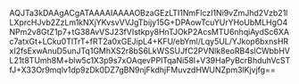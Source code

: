 AQJTa3kDAAgACgATAAAAIAAAAOBzaGEzLTI1NmFlczI1Ni9vZmJhd2Vzb21lLXprcHJvb2ZzLm1kNXjYKvsvVVJgTbijy15G+DPAowTcuYUrYHoUbMLHgO4NPm2v8GtZ1p7+tG38AvVSJ23fVIstkpy8HnTJOkP2AcsMTU6nhqiAydSc6XAc7atxGt+LCku0TlTrT+fRT2a0xGEJipL4+KFU/ebYml/Lqy5UL/YJkop6bxnsHRxI2fsExwAnuD5unJTq1GMhXS2r8bS6LkWSSUJfC2PVNlk8eoRB4slCWbbHVL21t8TUmh8M+blw5c1X3p9s7xOAqevPPlTqaNi58l+V39HaPyBcrBhduhVcSTfJ+X33Or9mqlv1dp9zDk0DZ7gBN9njFkdhjFMuvzdHWUNZpm3lKjvjfg==